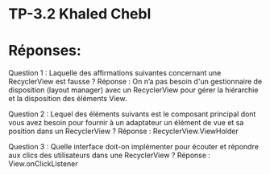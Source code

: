 # TP-3.2 Khaled Chebl  

# Réponses:


Question 1 : 
Laquelle des affirmations suivantes concernant une RecyclerView est fausse ?
Réponse : 
On n’a pas besoin d'un gestionnaire de disposition (layout manager) avec un RecyclerView pour gérer la hiérarchie et la disposition des éléments View.

Question 2 : 
Lequel des éléments suivants est le composant principal dont vous avez besoin pour fournir à un adaptateur un élément de vue et sa position dans un RecyclerView ?
Réponse : 
RecyclerView.ViewHolder

Question 3 : 
Quelle interface doit-on implémenter pour écouter et répondre aux clics des utilisateurs dans une RecyclerView ?
Réponse : 
View.onClickListener
 
 

